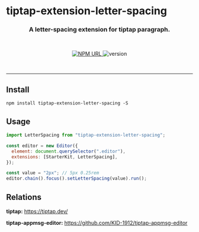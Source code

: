 # tiptap-extension-letter-spacing

<h3 align="center">
    A letter-spacing extension for tiptap paragraph.
</h3>

<br/>

<p align="center">
  <a href="https://www.npmjs.com/package/tiptap-extension-letter-spacing">
    <img
     alt="NPM URL"
     src="https://img.shields.io/badge/npm-tiptapExtensionLetterSpacing?logo=npm">
  </a>
  <img
     alt="version"
     src="https://img.shields.io/badge/version-1.0.0-blue">
</p>

<br>

---

## Install

```shell
npm install tiptap-extension-letter-spacing -S
```

## Usage

```js
import LetterSpacing from "tiptap-extension-letter-spacing";

const editor = new Editor({
  element: document.querySelector(".editor"),
  extensions: [StarterKit, LetterSpacing],
});

const value = "2px"; // 5px 0.25rem
editor.chain().focus().setLetterSpacing(value).run();
```

## Relations

**tiptap:** https://tiptap.dev/

**tiptap-appmsg-editor:** https://github.com/KID-1912/tiptap-appmsg-editor
